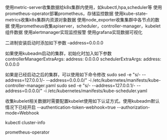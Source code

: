 使用metric-server收集数据给k8s集群内使用，如kubectl,hpa,scheduler等
使用prometheus-operator部署prometheus，存储监控数据
使用kube-state-metrics收集k8s集群内资源对象数据
使用node_exporter收集集群中各节点的数据
使用prometheus收集apiserver，scheduler，controller-manager，kubelet组件数据
使用alertmanager实现监控报警
使用grafana实现数据可视化

二进制安装启动时添加如下参数 –address=0.0.0.0

如果使用kubeadm启动的集群，初始化时加入如下参数
controllerManagerExtraArgs:
  address: 0.0.0.0
schedulerExtraArgs:
  address: 0.0.0.0


如果是已经启动之后的集群，可以使用如下命令修改
sudo sed -e "s/- --address=127.0.0.1/- --address=0.0.0.0/" -i /etc/kubernetes/manifests/kube-controller-manager.yaml
sudo sed -e "s/- --address=127.0.0.1/- --address=0.0.0.0/" -i /etc/kubernetes/manifests/kube-scheduler.yaml

收集kubelet相关数据时需要配置kubelet使用如下认证方式。使用kubeadm默认情况下已经开启
--authentication-token-webhook=true
--authorization-mode=Webhook


kubectl cluster-info

prometheus-operator